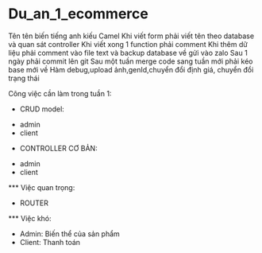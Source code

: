 # Du_an_1_ecommerce

Tên tên biến tiếng anh kiếu Camel
Khi viết form phải viết tên theo database và quan sát controller
Khi viết xong 1 function phải comment
Khi thêm dữ liệu phải comment vào file text và backup database về gửi vào zalo
Sau 1 ngày phải commit lên git
Sau một tuần merge code
sang tuần mới phải kéo base mới về
Hàm debug,upload ảnh,genId,chuyển đổi định giá, chuyển đổi trạng thái

Công việc cần làm trong tuần 1:

- CRUD model:

* admin
* client

- CONTROLLER CƠ BẢN:

* admin
* client

\*\*\* Việc quan trọng:

- ROUTER

\*\*\* Việc khó:

- Admin: Biến thể của sản phẩm
- Client: Thanh toán
